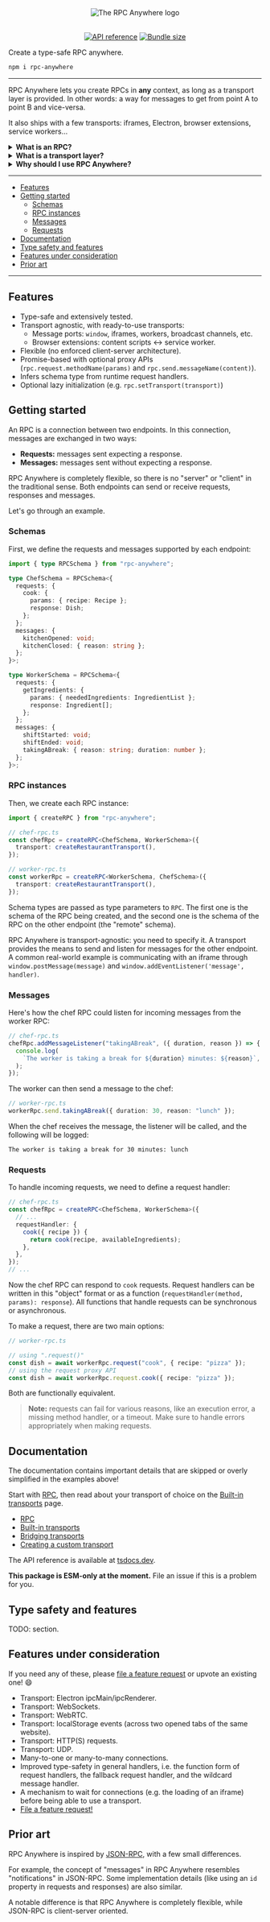<div align="center">
  <img alt="The RPC Anywhere logo" src="https://github.com/DaniGuardiola/rpc-anywhere/raw/main/logo.png">
</div>
<br/>
<div align="center">

[![API reference](https://img.shields.io/badge/tsdocs-%23007EC6?style=flat&logo=typescript&logoColor=%23fff&label=API%20reference&labelColor=%23555555)](https://tsdocs.dev/docs/rpc-anywhere/) [![Bundle size](https://deno.bundlejs.com/?q=rpc-anywhere%40latest&treeshake=%5B%7B+createRPC+%7D%5D&badge=&badge-style=flat&badge-raster=false)](https://bundlejs.com/?q=rpc-anywhere%40latest&treeshake=%5B%7B+createRPC+%7D%5D)

</div>

Create a type-safe RPC anywhere.

```bash
npm i rpc-anywhere
```

---

RPC Anywhere lets you create RPCs in **any** context, as long as a transport layer is provided. In other words: a way for messages to get from point A to point B and vice-versa.

It also ships with a few transports: iframes, Electron, browser extensions, service workers...

<details>
<summary><b>What is an RPC?</b></summary>

> In the context of this library, an RPC is a connection between two endpoints, which send messages to each other.
>
> If the sender expects a response, it's called a "request". A request is similar to a function call where the function is executed on the other side of the connection, and the result is sent back to the sender.
>
> [Learn more about the general concept of RPCs on Wikipedia.](https://www.wikiwand.com/en/Remote_procedure_call)

</details>

<details>
<summary><b>What is a transport layer?</b></summary>

> A transport layer is the "channel" through which messages are sent and received between point A and point B. Some very common examples of endpoints:
>
> - Websites: iframes, service workers...
> - Browser extensions: content scripts, service workers...
> - Tabs: `localStorage` events, `BroadcastChannel`...
> - Electron: `ipcRenderer`, `ipcMain`...

</details>

<details>
<summary><b>Why should I use RPC Anywhere?</b></summary>

> While there are some really great RPC libraries out there, many of them are focused in a specific use-case, and come with trade-offs like being tied to a specific transport layer, very opinionated, very simple, or not type-safe.
>
> Because of this, many people end up creating their own RPC implementations, "reinventing the wheel" over and over again. [In a Twitter poll, over 75% of respondents said they had done it at some point.](https://x.com/daniguardio_la/status/1735854964574937483?s=20) You've probably done it too!
>
> By contrast, RPC Anywhere is designed to be the last RPC library you'll ever need. The features of a specific RPC (schema, requests, messages, etc.) are completely decoupled from the transport layer, so you can set it up and forget about it.
>
> In fact, you can replace the transport layer at any time, and the RPC will keep working exactly the same way (except that messages will travel through different means).
>
> RPC Anywhere manages to be flexible and simple without sacrificing robust type safety or ergonomics. It's also well-tested and packs a lot of features in a very small footprint (~1kb gzipped).
>
> If you're missing a feature, feel free to [file a feature request](https://github.com/DaniGuardiola/rpc-anywhere/issues/new?assignees=&labels=enhancement&projects=&template=feature-request.yaml)! The goal is to make RPC Anywhere the best RPC library out there.

</details>

---

<!-- vscode-markdown-toc -->

- [Features](#features)
- [Getting started](#getting-started)
  - [Schemas](#schemas)
  - [RPC instances](#rpc-instances)
  - [Messages](#messages)
  - [Requests](#requests)
- [Documentation](#documentation)
- [Type safety and features](#type-safety-and-features)
- [Features under consideration](#features-under-consideration)
- [Prior art](#prior-art)

<!-- vscode-markdown-toc-config
	numbering=false
	autoSave=true
	/vscode-markdown-toc-config -->
<!-- /vscode-markdown-toc -->

---

## <a name='Features'></a>Features

- Type-safe and extensively tested.
- Transport agnostic, with ready-to-use transports:
  - Message ports: `window`, iframes, workers, broadcast channels, etc.
  - Browser extensions: content scripts <-> service worker.
- Flexible (no enforced client-server architecture).
- Promise-based with optional proxy APIs (`rpc.request.methodName(params)` and `rpc.send.messageName(content)`).
- Infers schema type from runtime request handlers.
- Optional lazy initialization (e.g. `rpc.setTransport(transport)`)

## <a name='Gettingstarted'></a>Getting started

An RPC is a connection between two endpoints. In this connection, messages are exchanged in two ways:

- **Requests:** messages sent expecting a response.
- **Messages:** messages sent without expecting a response.

RPC Anywhere is completely flexible, so there is no "server" or "client" in the traditional sense. Both endpoints can send or receive requests, responses and messages.

Let's go through an example.

### <a name='Schemas'></a>Schemas

First, we define the requests and messages supported by each endpoint:

```ts
import { type RPCSchema } from "rpc-anywhere";

type ChefSchema = RPCSchema<{
  requests: {
    cook: {
      params: { recipe: Recipe };
      response: Dish;
    };
  };
  messages: {
    kitchenOpened: void;
    kitchenClosed: { reason: string };
  };
}>;

type WorkerSchema = RPCSchema<{
  requests: {
    getIngredients: {
      params: { neededIngredients: IngredientList };
      response: Ingredient[];
    };
  };
  messages: {
    shiftStarted: void;
    shiftEnded: void;
    takingABreak: { reason: string; duration: number };
  };
}>;
```

### <a name='RPCinstances'></a>RPC instances

Then, we create each RPC instance:

```ts
import { createRPC } from "rpc-anywhere";

// chef-rpc.ts
const chefRpc = createRPC<ChefSchema, WorkerSchema>({
  transport: createRestaurantTransport(),
});

// worker-rpc.ts
const workerRpc = createRPC<WorkerSchema, ChefSchema>({
  transport: createRestaurantTransport(),
});
```

Schema types are passed as type parameters to `RPC`. The first one is the schema of the RPC being created, and the second one is the schema of the RPC on the other endpoint (the "remote" schema).

RPC Anywhere is transport-agnostic: you need to specify it. A transport provides the means to send and listen for messages for the other endpoint. A common real-world example is communicating with an iframe through `window.postMessage(message)` and `window.addEventListener('message', handler)`.

### <a name='Messages'></a>Messages

Here's how the chef RPC could listen for incoming messages from the worker RPC:

```ts
// chef-rpc.ts
chefRpc.addMessageListener("takingABreak", ({ duration, reason }) => {
  console.log(
    `The worker is taking a break for ${duration} minutes: ${reason}`,
  );
});
```

The worker can then send a message to the chef:

```ts
// worker-rpc.ts
workerRpc.send.takingABreak({ duration: 30, reason: "lunch" });
```

When the chef receives the message, the listener will be called, and the following will be logged:

```
The worker is taking a break for 30 minutes: lunch
```

### <a name='Requests'></a>Requests

To handle incoming requests, we need to define a request handler:

```ts
// chef-rpc.ts
const chefRpc = createRPC<ChefSchema, WorkerSchema>({
  // ...
  requestHandler: {
    cook({ recipe }) {
      return cook(recipe, availableIngredients);
    },
  },
});
// ...
```

Now the chef RPC can respond to `cook` requests. Request handlers can be written in this "object" format or as a function (`requestHandler(method, params): response`). All functions that handle requests can be synchronous or asynchronous.

To make a request, there are two main options:

```ts
// worker-rpc.ts

// using ".request()"
const dish = await workerRpc.request("cook", { recipe: "pizza" });
// using the request proxy API
const dish = await workerRpc.request.cook({ recipe: "pizza" });
```

Both are functionally equivalent.

> **Note:** requests can fail for various reasons, like an execution error, a missing method handler, or a timeout. Make sure to handle errors appropriately when making requests.

## <a name='Documentation'></a>Documentation

The documentation contains important details that are skipped or overly simplified in the examples above!

Start with [RPC](./docs/1-rpc.md), then read about your transport of choice on the [Built-in transports](./docs/2-built-in-transports.md) page.

- [RPC](./docs/1-rpc.md)
- [Built-in transports](./docs/2-built-in-transports.md)
- [Bridging transports](./docs/3-bridging-transports.md)
- [Creating a custom transport](./docs/4-creating-a-custom-transport.md)

The API reference is available at [tsdocs.dev](https://tsdocs.dev/docs/rpc-anywhere/).

**This package is ESM-only at the moment.** File an issue if this is a problem for you.

## <a name='Typesafetyfeatures'></a>Type safety and features

TODO: section.

## <a name='Featuresunderconsideration'></a>Features under consideration

If you need any of these, please [file a feature request](https://github.com/DaniGuardiola/rpc-anywhere/issues/new?assignees=&labels=enhancement&projects=&template=feature-request.yaml) or upvote an existing one! 😄

- Transport: Electron ipcMain/ipcRenderer.
- Transport: WebSockets.
- Transport: WebRTC.
- Transport: localStorage events (across two opened tabs of the same website).
- Transport: HTTP(S) requests.
- Transport: UDP.
- Many-to-one or many-to-many connections.
- Improved type-safety in general handlers, i.e. the function form of request handlers, the fallback request handler, and the wildcard message handler.
- A mechanism to wait for connections (e.g. the loading of an iframe) before being able to use a transport.
- [File a feature request!](https://github.com/DaniGuardiola/rpc-anywhere/issues/new?assignees=&labels=enhancement&projects=&template=feature-request.yaml)

## <a name='Priorart'></a>Prior art

RPC Anywhere is inspired by [JSON-RPC](https://www.jsonrpc.org/), with a few small differences.

For example, the concept of "messages" in RPC Anywhere resembles "notifications" in JSON-RPC. Some implementation details (like using an `id` property in requests and responses) are also similar.

A notable difference is that RPC Anywhere is completely flexible, while JSON-RPC is client-server oriented.

